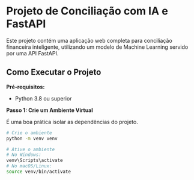 # Projeto de Conciliação com IA e FastAPI

Este projeto contém uma aplicação web completa para conciliação financeira inteligente, utilizando um modelo de Machine Learning servido por uma API FastAPI.

## Como Executar o Projeto

**Pré-requisitos:**
* Python 3.8 ou superior

**Passo 1: Crie um Ambiente Virtual**

É uma boa prática isolar as dependências do projeto.

```bash
# Crie o ambiente
python -m venv venv

# Ative o ambiente
# No Windows:
venv\Scripts\activate
# No macOS/Linux:
source venv/bin/activate